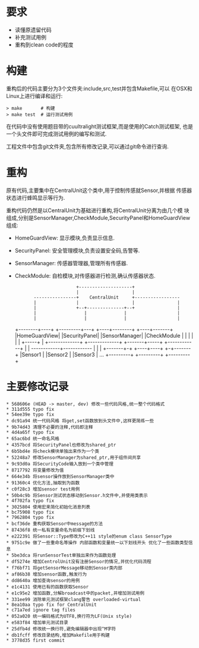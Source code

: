# 要求

- 读懂原遗留代码
- 补充测试用例
- 重构到clean code的程度

# 构建

重构后的代码主要分为3个文件夹:include,src,test并包含Makefile,可以
在OSX和Linux上进行编译和运行:

    > make       # 构建
    > make test  # 运行测试用例

在代码中没有使用题目带的cuultralight测试框架,而是使用的Catch测试框架,
也是一个头文件即可完成测试用例的编写和测试.

工程文件中包含git文件夹,包含所有修改记录,可以通过git命令进行查询.

# 重构

原有代码,主要集中在CentralUnit这个类中,用于控制传感就Sensor,并根据
传感器状态进行蜂鸣显示等行为.

重构代码仍然是以CentralUnit为基础进行重构,将CentralUnit分离为由几个模
块组成,分别是SensorManager,CheckModule,SecurityPanel和HomeGuardView
组成:

- HomeGuardView: 显示模块,负责显示信息.
- SecurityPanel: 安全管理模块,负责设置安全码,告警等.
- SensorManager: 传感器管理器,管理所有传感器.
- CheckModule:   自检模块,对传感器进行检测,确认传感器状态.

                             +--------------------+
                             |                    |
             ----------------+    CentralUnit     +-----------------
             |               |                    |                |
             |               +--+--------------+--+                |
             |                  |              |                   |
             |                  |              |                   |
    +--------+----+   +---------+---+     +----+--------+     +----+-------+
    |HomeGuardView|   |SecurityPanel|     |SensorManager|     |CheckModule |
    |             |   |             |     |             +-----+            |
    +-------------+   +-------------+     +-------+-----+     +------------+
                                                  |
                                                  |
                                      ------------+------------
                                      |           |           |
                              +-------+-+    +----+----+    +-+-------+
                              |Sensor1  |    |Sensor2  |    |Sensor3  | ...
                              +---------+    +---------+    +---------+

# 主要修改记录

    * 568606e (HEAD -> master, dev) 修改一些代码风格,统一整个代码格式
    * 311d555 typo fix
    * 54ee39e typo fix
    * dc91a94 统一代码风格 将get,set函数放到头文件中,这样更简练一些
    * 9b74d43 清理不必要的注释,代码即注释
    * 4d4a65f typo fix
    * 65ac6bd 统一命名风格
    * 4357bcd 将SecurityPanel也修改为shared_ptr
    * 6b5bd4e 将check模块单独出来作为一个类
    * 52248a7 修改SensorManager为shared_ptr,用于组件间共享
    * 9c93d0a 将SecurityCode输入放到一个类中管理
    * 8717792 将变量修改为值
    * 664e34b 将sensor操作放到SensorManager类中
    * 91360c4 优化方法,抽取到为函数
    * c0f28c3 增加sensor test用例
    * 50b4c9b 将Sensor测试状态移动到Sensor.h文件中,并使用类表示
    * 4f702fa typo fix
    * 3025804 使用宏来简化初始化消息列表
    * bc75908 typo fix
    * 7962804 typo fix
    * bcf36de 重构获取Sensor中message的方法
    * 87436f8 统一私有变量命名为前缀下划线
    * e222391 将Sensor::Type修改为C++11 style的enum class SensorType
    * 9751c9e 做了一些重命名等操作 内部函数和变量统一以下划线开头 优化了一些函数类型信息
    * 5be3dca 将runSensorTest单独出来作为函数处理
    * df5274e 增加CentrolUnit没有注册Sensor的情况,并优化代码流程
    * f76bf71 将getSensorMessage移动到Sensor类内部
    * af86b38 增加sensor函数,触发行为
    * dd8640a 增加查询sensor的用例
    * e1c4131 使用已有的函数获取Sensor
    * e1c95e2 增加函数,分解broadcast中的packet,并增加测试用例
    * 331ee99 消除单元测试框架clang警告 overloaded-virtual
    * 8ea10aa typo fix for CentralUnit
    * c71a7ed ignore tag files
    * 052a020 统一编码格式为UTF8,换行符为LF(Unix style)
    * e583f84 增加单元测试目录
    * 25dfb4d 修改统一换行符,避免编辑器中出现^M字符
    * db1fcff 修改目录结构,增加Makefile用于构建
    * 3778d35 first commit
